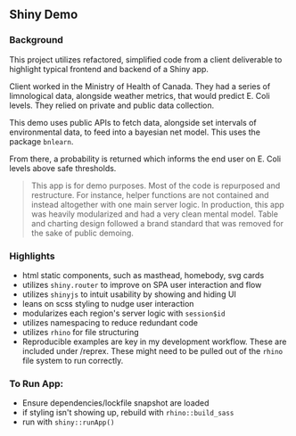 ## Shiny Demo

### Background

This project utilizes refactored, simplified code from a client deliverable to highlight typical frontend and backend of a Shiny app.

Client worked in the Ministry of Health of Canada. They had a series of limnological data, alongside weather metrics, that would predict E. Coli levels. They relied on private and public data collection. 

This demo uses public APIs to fetch data, alongside set intervals of environmental data, to feed into a bayesian net model. This uses the package `bnlearn`.

From there, a probability is returned which informs the end user on E. Coli levels above safe thresholds. 

> This app is for demo purposes. Most of the code is repurposed and restructure. For instance, helper functions are not contained and instead altogether with one main server logic. In production, this app was heavily modularized and had a very clean mental model. Table and charting design followed a brand standard that was removed for the sake of public demoing.

### Highlights

- html static components, such as masthead, homebody, svg cards
- utilizes `shiny.router` to improve on SPA user interaction and flow
- utilizes `shinyjs` to intuit usability by showing and hiding UI
- leans on scss styling to nudge user interaction
- modularizes each region's server logic with `session$id`
- utilizes namespacing to reduce redundant code
- utilizes `rhino` for file structuring
- Reproducible examples are key in my development workflow. These are included under /reprex. These might need to be pulled out of the `rhino` file system to run correctly.

### To Run App:

- Ensure dependencies/lockfile snapshot are loaded
- if styling isn't showing up, rebuild with `rhino::build_sass`
- run with `shiny::runApp()`